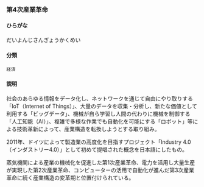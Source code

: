 <div style="display:none;">

## [あ行](securities-terms?id=あ行)
## [か行](securities-terms?id=か行)
## [さ行](securities-terms?id=さ行)
## [た行](securities-terms?id=た行)

</div>

### 第4次産業革命

#### ひらがな

だいよんじさんぎょうかくめい

#### 分類

`経済`

#### 説明

社会のあらゆる情報をデータ化し、ネットワークを通じて自由にやり取りする「IoT（Internet of Things）」、大量のデータを収集・分析し、新たな価値として利用する「ビッグデータ」、機械が自ら学習し人間の代わりに機械を制御する「人工知能（AI）」、複雑で多様な作業でも自動化を可能にする「ロボット」等による技術革新によって、産業構造を転換しようとする取り組み。
 
2011年、ドイツによって製造業の高度化を目指すプロジェクト「Industry 4.0（インダストリー4.0）」として初めて提唱された概念を日本語にしたもの。
 
蒸気機関による産業の機械化を促進した第1次産業革命、電力を活用し大量生産が実現した第2次産業革命、コンピューターの活用で自動化が進んだ第3次産業革命に続く産業構造の変革期と位置付けられている。

<div style="display:none;">

## [な行](securities-terms?id=な行)
## [は行](securities-terms?id=は行)
## [ま行](securities-terms?id=ま行)
## [や行](securities-terms?id=や行)
## [ら行](securities-terms?id=ら行)
## [わ行](securities-terms?id=わ行)
## [英数字・記号](securities-terms?id=英数字・記号)

</div>

